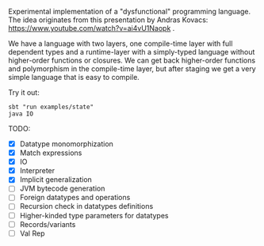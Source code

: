 Experimental implementation of a "dysfunctional" programming language.
The idea originates from this presentation by Andras Kovacs: https://www.youtube.com/watch?v=ai4vU1Naopk .

We have a language with two layers, one compile-time layer with full dependent types and a runtime-layer with a simply-typed language without higher-order functions or closures. We can get back higher-order functions and polymorphism in the compile-time layer, but after staging we get a very simple language that is easy to compile.

Try it out:
```
sbt "run examples/state"
java IO
```

TODO:
- [x] Datatype monomorphization
- [x] Match expressions
- [x] IO
- [x] Interpreter
- [x] Implicit generalization
- [ ] JVM bytecode generation
- [ ] Foreign datatypes and operations
- [ ] Recursion check in datatypes definitions
- [ ] Higher-kinded type parameters for datatypes
- [ ] Records/variants
- [ ] Val Rep
